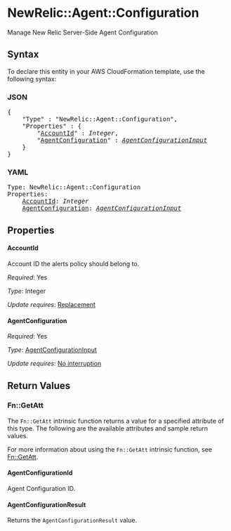 # NewRelic::Agent::Configuration

Manage New Relic Server-Side Agent Configuration

## Syntax

To declare this entity in your AWS CloudFormation template, use the following syntax:

### JSON

<pre>
{
    "Type" : "NewRelic::Agent::Configuration",
    "Properties" : {
        "<a href="#accountid" title="AccountId">AccountId</a>" : <i>Integer</i>,
        "<a href="#agentconfiguration" title="AgentConfiguration">AgentConfiguration</a>" : <i><a href="agentconfigurationinput.md">AgentConfigurationInput</a></i>
    }
}
</pre>

### YAML

<pre>
Type: NewRelic::Agent::Configuration
Properties:
    <a href="#accountid" title="AccountId">AccountId</a>: <i>Integer</i>
    <a href="#agentconfiguration" title="AgentConfiguration">AgentConfiguration</a>: <i><a href="agentconfigurationinput.md">AgentConfigurationInput</a></i>
</pre>

## Properties

#### AccountId

Account ID the alerts policy should belong to.

_Required_: Yes

_Type_: Integer

_Update requires_: [Replacement](https://docs.aws.amazon.com/AWSCloudFormation/latest/UserGuide/using-cfn-updating-stacks-update-behaviors.html#update-replacement)

#### AgentConfiguration

_Required_: Yes

_Type_: <a href="agentconfigurationinput.md">AgentConfigurationInput</a>

_Update requires_: [No interruption](https://docs.aws.amazon.com/AWSCloudFormation/latest/UserGuide/using-cfn-updating-stacks-update-behaviors.html#update-no-interrupt)

## Return Values

### Fn::GetAtt

The `Fn::GetAtt` intrinsic function returns a value for a specified attribute of this type. The following are the available attributes and sample return values.

For more information about using the `Fn::GetAtt` intrinsic function, see [Fn::GetAtt](https://docs.aws.amazon.com/AWSCloudFormation/latest/UserGuide/intrinsic-function-reference-getatt.html).

#### AgentConfigurationId

Agent Configuration ID.

#### AgentConfigurationResult

Returns the <code>AgentConfigurationResult</code> value.

